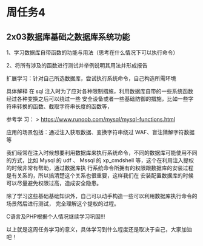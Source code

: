 # 周任务4

## 2x03数据库基础之数据库系统功能 

1、学习数据库自带函数的功能与用法（思考在什么情况下可以执行命令） 

2、将所有涉及的函数进行测试并举例说明其用法并形成报告 

扩展学习：针对自己所选数据库，尝试执行系统命令，自己构造所需环境 

具体解释 在 sql 注入时为了应对各种限制措施，利用数据库自带的一些系统函数经过各种变换之后可以绕过一些 安全设备或者一些基础防御的措施，比如一些字符串转换的函数、截取字符串长度的函数等，

参考学 习： > https://www.runoob.com/mysql/mysql-functions.html

 应用的场景包括：通过注入获取数据、变换字符串绕过 WAF、盲注猜解字符数据等 

我们经常在注入时候想要利用数据库来执行系统命令，不同的数据库可能使用不同的方式，比如 Mysql 的 udf 、 Mssql 的 xp_cmdshell 等，这个在利用注入提权的时候非常有帮助，通过数据库执 行系统命令所拥有的权限跟数据库的安装过程是有关系的，所以搞清楚这个关系也很重要，这样我们在 安装配置数据库的时候可以尽量避免权限过高，造成安全隐患。

 除了学习这些基础基础知识外，自己可以动手构造一些可以利用数据库执行命令的场景然后进行测试， 完全理解这个提权的过程。

C语言及PHP根据个人情况继续学习巩固!!!

以上就是这周任务学习的意义，具体学习到什么程度还是取决于自己，大家加油吧！

